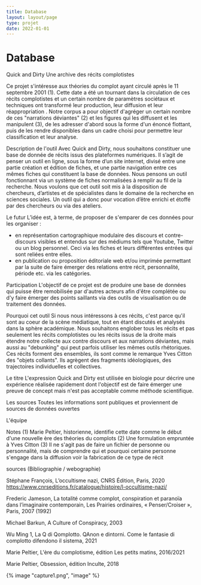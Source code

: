 ```yaml
---
title: Database
layout: layout/page
type: projet
date: 2022-01-01
---
```


# Database

Quick and Dirty
Une archive des récits complotistes

Ce projet s'intéresse aux théories du complot ayant circulé après le 11 septembre 2001 (1). Cette date a été un tournant dans la circulation de ces récits complotistes et un certain nombre de paramètres sociétaux et techniques ont transformé leur production, leur diffusion et leur réappropriation . Notre corpus a pour objectif d'agréger un certain nombre de ces "narrations déviantes" (2) et les figures qui les diffusent et les manipulent (3), de les adresser d'abord sous la forme d'un énoncé flottant, puis de les rendre disponibles dans un cadre choisi pour permettre leur classification et leur analyse. 

Description de l'outil
Avec Quick and Dirty,  nous souhaitons constituer une base de donnée de récits issus des plateformes numériques. Il s’agit de penser un outil en ligne, sous la forme d’un site internet, divisé entre une partie création et édition de fiches, et une partie navigation entre ces mêmes fiches qui constituent la base de données. Nous pensons un outil fonctionnant via un système de fiches normalisées à remplir au fil de la recherche. Nous voulons que cet outil soit mis à la disposition de chercheurs, d’artistes et de spécialistes dans le domaine de la recherche en sciences sociales. Un outil qui a donc pour vocation d’être enrichi et étoffé par des chercheurs ou via des ateliers.

Le futur
L’idée est, à terme, de proposer de s'emparer de ces données pour les organiser :
- en représentation cartographique modulaire des discours et contre-discours visibles et entendus sur des médiums tels que Youtube, Twitter ou un blog personnel. Ceci via les fiches et leurs différentes entrées qui sont reliées entre elles. 
- en publication ou proposition éditoriale web et/ou imprimée permettant par la suite de faire émerger des relations entre récit, personnalité, période etc. via les catégories.  

Participation
L'objectif de ce projet est de produire une base de données qui puisse être remobilisée par d'autres acteurs afin d'être complétée ou d'y faire émerger des points saillants via des outils de visualisation ou de traitement des données.

Pourquoi cet outil
Si nous nous intéressons à ces récits, c'est parce qu'il sont au coeur de la scène médiatique, tout en étant discutés et analysés dans la sphère académique.
Nous souhaitons englober tous les récits et pas seulement les récits complotistes ou les récits issus de la droite mais étendre notre collecte aux contre discours et aux narrations déviantes, mais aussi au "debunking" qui peut parfois utiliser les mêmes outils rhétoriques.  
Ces récits forment des ensembles, ils sont comme le remarque Yves Citton des "objets collants". Ils agrègent des fragments idéologiques, des trajectoires individuelles et collectives.

Le titre
L'expression Quick and Dirty est utilisée en biologie pour décrire une expérience réalisée rapidement dont l'objectif est de faire émerger une preuve de concept mais n'est pas acceptable comme méthode scientifique. 

Les sources
Toutes les informations sont publiques et proviennent de sources de données ouvertes

L'équipe



Notes
(1) Marie Peltier, historienne, identifie cette date comme le début d'une nouvelle ère des théories du complots
(2) Une formulation empruntée à Yves Citton
(3) Il ne s'agit pas de faire un fichier de personne ou personnalité, mais de comprendre qui et pourquoi certaine personne s'engage dans la diffusion voir la fabrication de ce type de récit

sources (Bibliographie / webographie)

Stéphane François, L’occultisme nazi, CNRS Édition, Paris, 2020
https://www.cnrseditions.fr/catalogue/histoire/l-occultisme-nazi/ 

Frederic Jameson, La totalité comme complot, conspiration et paranoïa dans l’imaginaire contemporain, Les Prairies ordinaires, « Penser/Croiser », Paris, 2007 (1992)

Michael Barkun, A Culture of Conspiracy, 2003

Wu Ming 1, La Q di Qomplotto. QAnon e dintorni. Come le fantasie di complotto difendono il sistema, 2021

Marie Peltier, L'ère du complotisme, édition Les petits matins, 2016/2021

Marie Peltier, Obsession, édition Inculte, 2018

{% image "capture1.png", "image" %}